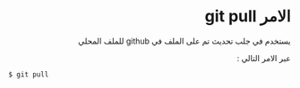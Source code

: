 <div dir="rtl">
  
  # الامر git pull 
  
  يستخدم في جلب تحديث تم على الملف في github للملف المحلي 
  
  عبر الامر التالي :
  
<div dir="ltr">

```
$ git pull
```
